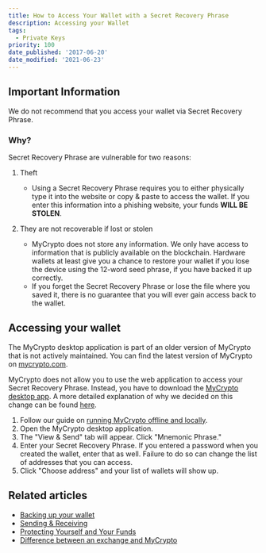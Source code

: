 ```yaml
---
title: How to Access Your Wallet with a Secret Recovery Phrase
description: Accessing your Wallet
tags:
  - Private Keys
priority: 100
date_published: '2017-06-20'
date_modified: '2021-06-23'
---
```


## Important Information

We do not recommend that you access your wallet via Secret Recovery Phrase.

### Why?

Secret Recovery Phrase are vulnerable for two reasons:

1. Theft

   - Using a Secret Recovery Phrase requires you to either physically type it into the website or copy & paste to access the wallet. If you enter this information into a phishing website, your funds **WILL BE STOLEN**.

2. They are not recoverable if lost or stolen
   - MyCrypto does not store any information. We only have access to information that is publicly available on the blockchain. Hardware wallets at least give you a chance to restore your wallet if you lose the device using the 12-word seed phrase, if you have backed it up correctly.
   - If you forget the Secret Recovery Phrase or lose the file where you saved it, there is no guarantee that you will ever gain access back to the wallet.

## Accessing your wallet

<Alert>

The MyCrypto desktop application is part of an older version of MyCrypto that is not actively maintained. You can find the latest version of MyCrypto on [mycrypto.com](https://mycrypto.com).

</Alert>

MyCrypto does not allow you to use the web application to access your Secret Recovery Phrase. Instead, you have to download the [MyCrypto desktop app](https://download.mycrypto.com/). A more detailed explanation of why we decided on this change can be found [here](https://medium.com/mycrypto/a-safer-mycrypto-79d65196e7d8).

1. Follow our guide on [running MyCrypto offline and locally](/how-to/offline/how-to-run-mycrypto-offline-and-locally).
2. Open the MyCrypto desktop application.
3. The "View & Send" tab will appear. Click "Mnemonic Phrase."
4. Enter your Secret Recovery Phrase. If you entered a password when you created the wallet, enter that as well. Failure to do so can change the list of addresses that you can access.
5. Click "Choose address" and your list of wallets will show up.

## Related articles

- [Backing up your wallet](/how-to/backup-restore/how-to-save-back-up-your-wallet)
- [Sending & Receiving](/contact-us/)
- [Protecting Yourself and Your Funds](/staying-safe/protecting-yourself-and-your-funds)
- [Difference between an exchange and MyCrypto](/general-knowledge/ethereum-blockchain/difference-between-wallet-types)
